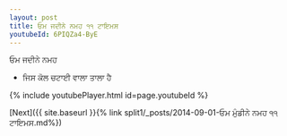 ```yaml
---
layout: post
title: ਓਮ ਜਦੀਨੇ ਨਮਹ ੧੧ ਟਾਇਮਸ
youtubeId: 6PIQZa4-ByE
---
```

 
 
 ਓਮ ਜਦੀਨੇ ਨਮਹ  
 
 -  ਜਿਸ ਕੋਲ ਚਟਾਈ ਵਾਲਾ ਤਾਲਾ ਹੈ 
 
  
 
  
 
 
 
 
 
 


{% include youtubePlayer.html id=page.youtubeId %}
 
[Next]({{ site.baseurl }}{% link  split1/_posts/2014-09-01-ਓਮ ਮੁੰਡੀਨੇ ਨਮਹ ੧੧ ਟਾਇਮਸ.md%})
 
